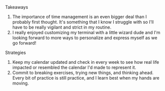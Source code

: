 Takeaways

1. The importance of time management is an even bigger deal than I probably first thought. It's something that I know I struggle with so I'll have to be really vigilant and strict in my routine.
2. I really enjoyed customizing my terminal with a little wizard dude and I'm looking forward to more ways to personalize and express myself as we go forward!

Strategies
1. Keep my calendar updated and check in every week to see how real life impacted or resembled the calendar I'd made to represent it.
2. Commit to breaking exercises, trying new things, and thinking ahead. Every bit of practice is still practice, and I learn best when my hands are moving.
